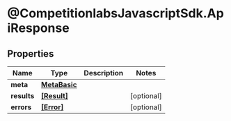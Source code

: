 # @CompetitionlabsJavascriptSdk.ApiResponse

## Properties

Name | Type | Description | Notes
------------ | ------------- | ------------- | -------------
**meta** | [**MetaBasic**](docs/MetaBasic.md) |  | 
**results** | [**[Result]**](docs/Result.md) |  | [optional] 
**errors** | [**[Error]**](docs/Error.md) |  | [optional] 


